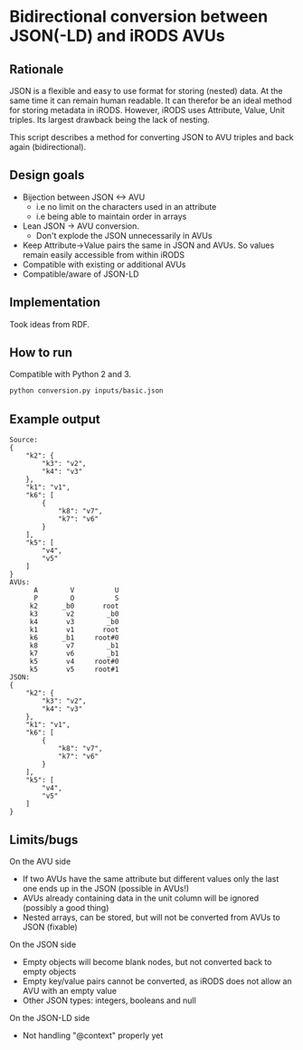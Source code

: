 # Bidirectional conversion between JSON(-LD) and iRODS AVUs

## Rationale

JSON is a flexible and easy to use format for storing (nested) data. At the same time 
it can remain human readable. It can therefor be an ideal method for 
storing metadata in iRODS. However, iRODS uses Attribute, Value, Unit triples. Its 
largest drawback being the lack of nesting. 

This script describes a method for converting JSON to AVU triples and back again 
(bidirectional).

## Design goals

* Bijection between JSON <-> AVU
  * i.e no limit on the characters used in an attribute
  * i.e being able to maintain order in arrays
* Lean JSON -> AVU conversion. 
  * Don't explode the JSON unnecessarily in AVUs
* Keep Attribute->Value pairs the same in JSON and AVUs. So values remain easily accessible from within iRODS
* Compatible with existing or additional AVUs 
* Compatible/aware of JSON-LD


## Implementation
Took ideas from RDF.

## How to run

Compatible with Python 2 and 3.

```bash
python conversion.py inputs/basic.json
```

## Example output
```
Source:
{
    "k2": {
        "k3": "v2", 
        "k4": "v3"
    }, 
    "k1": "v1", 
    "k6": [
        {
            "k8": "v7", 
            "k7": "v6"
        }
    ], 
    "k5": [
        "v4", 
        "v5"
    ]
}
AVUs:
      A        V          U
      P        O          S
     k2      _b0       root
     k3       v2        _b0
     k4       v3        _b0
     k1       v1       root
     k6      _b1     root#0
     k8       v7        _b1
     k7       v6        _b1
     k5       v4     root#0
     k5       v5     root#1
JSON:
{
    "k2": {
        "k3": "v2", 
        "k4": "v3"
    }, 
    "k1": "v1", 
    "k6": [
        {
            "k8": "v7", 
            "k7": "v6"
        }
    ], 
    "k5": [
        "v4", 
        "v5"
    ]
}
```

## Limits/bugs

On the AVU side
* If two AVUs have the same attribute but different values only the last one ends up in the JSON (possible in AVUs!)
* AVUs already containing data in the unit column will be ignored (possibly a good thing)
* Nested arrays, can be stored, but will not be converted from AVUs to JSON (fixable)

On the JSON side
* Empty objects will become blank nodes, but not converted back to empty objects
* Empty key/value pairs cannot be converted, as iRODS does not allow an AVU with an empty value
* Other JSON types: integers, booleans and null

On the JSON-LD side
* Not handling "@context" properly yet